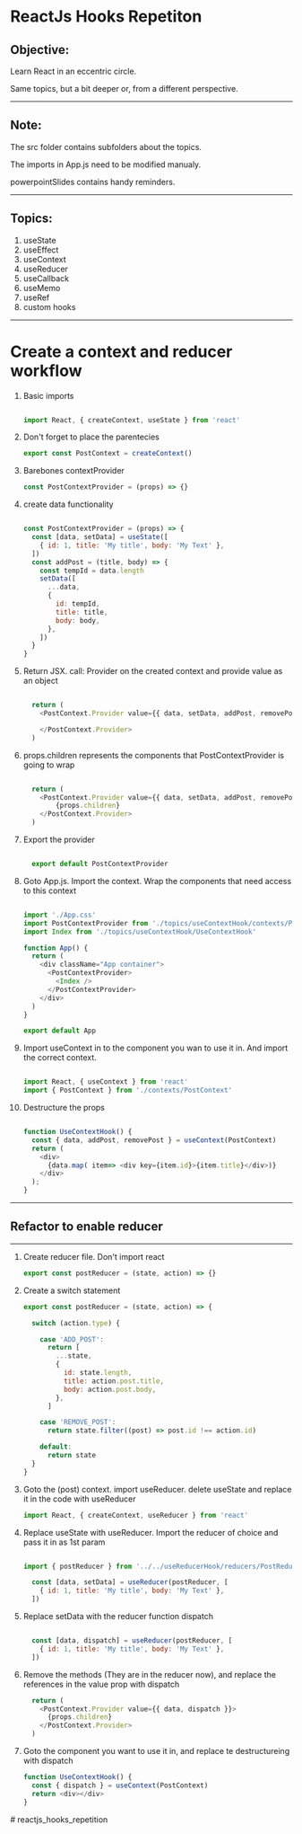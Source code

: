 # ReactJs Hooks Repetiton

## Objective:

Learn React in an eccentric circle.

Same topics, but a bit deeper or, from a different perspective.

***
## Note:

The src folder contains subfolders about the topics.

The imports in  App.js need to be modified manualy.

powerpointSlides contains handy reminders.

***

## Topics:

<ol>
  <li>useState</li>
  <li>useEffect</li>
  <li>useContext</li>
  <li>useReducer</li>
  <li>useCallback</li>
  <li>useMemo</li>
  <li>useRef</li>
  <li>custom hooks</li>
</ol>

***
# Create a context and reducer workflow

<ol>
<li>
Basic imports

```javascript

import React, { createContext, useState } from 'react'

```
</li>

<li>
 Don't forget to place the parentecies

```javascript
export const PostContext = createContext()

```
</li>

<li>
Barebones contextProvider

```javascript
const PostContextProvider = (props) => {}

```
</li>
<li>
create data functionality

```javascript

const PostContextProvider = (props) => {
  const [data, setData] = useState([
    { id: 1, title: 'My title', body: 'My Text' },
  ])
  const addPost = (title, body) => {
    const tempId = data.length
    setData([
      ...data,
      {
        id: tempId,
        title: title,
        body: body,
      },
    ])
  }
}

```
</li>
<li>
Return JSX.  call:  Provider  on the created context and provide value as an object

```javascript

  return (
    <PostContext.Provider value={{ data, setData, addPost, removePost, }}>

    </PostContext.Provider>
  )

```
</li>
<li>
props.children represents the components that PostContextProvider is going to wrap

```javascript

  return (
    <PostContext.Provider value={{ data, setData, addPost, removePost, }}>
        {props.children}
    </PostContext.Provider>
  )

```
</li>
<li>
Export the provider

```javascript

  export default PostContextProvider

```
</li>

<li>
Goto App.js. Import the context. Wrap the components that need access to this context

```javascript

import './App.css'
import PostContextProvider from './topics/useContextHook/contexts/PostContext'
import Index from './topics/useContextHook/UseContextHook'

function App() {
  return (
    <div className="App container">
      <PostContextProvider>
        <Index />
      </PostContextProvider>
    </div>
  )
}

export default App


```
</li>
<li>
Import useContext in to the component you wan to use it in. And import the correct context.

```javascript

import React, { useContext } from 'react'
import { PostContext } from './contexts/PostContext'
```
</li>
<li>
Destructure the props 

```javascript

function UseContextHook() {
  const { data, addPost, removePost } = useContext(PostContext)
  return ( 
    <div>
      {data.map( item=> <div key={item.id}>{item.title}</div>)}
    </div>
  );
}

```
</li>
</ol>

***

## Refactor to enable reducer

***

<ol>
<li>
Create reducer file. Don't import react

```javascript
export const postReducer = (state, action) => {}

```
</li>
<li>
Create a switch statement

```javascript
export const postReducer = (state, action) => {

  switch (action.type) {

    case 'ADD_POST':
      return [
        ...state,
        {
          id: state.length,
          title: action.post.title,
          body: action.post.body,
        },
      ]

    case 'REMOVE_POST':
      return state.filter((post) => post.id !== action.id)

    default:
      return state
  }
}

```
</li>
<li>
Goto the  (post) context. import useReducer.  delete useState and replace it in the code with useReducer

```javascript
import React, { createContext, useReducer } from 'react'

```
</li>
<li>
Replace useState with useReducer. Import the reducer of choice and pass it in as 1st param

```javascript

import { postReducer } from '../../useReducerHook/reducers/PostReducer'

  const [data, setData] = useReducer(postReducer, [
    { id: 1, title: 'My title', body: 'My Text' },
  ])

```
</li>
<li>
Replace setData with the reducer function dispatch

```javascript

  const [data, dispatch] = useReducer(postReducer, [
    { id: 1, title: 'My title', body: 'My Text' },
  ])

```
</li>
<li>
Remove the methods (They are in the reducer now), and replace the references in the value prop with dispatch

```javascript
  return (
    <PostContext.Provider value={{ data, dispatch }}>
      {props.children}
    </PostContext.Provider>
  )

```
</li>
<li>
Goto the component you want to use it in, and replace te destructureing with dispatch

```javascript
function UseContextHook() {
  const { dispatch } = useContext(PostContext)
  return <div></div>
}
```
</li>
</ol># reactjs_hooks_repetition
